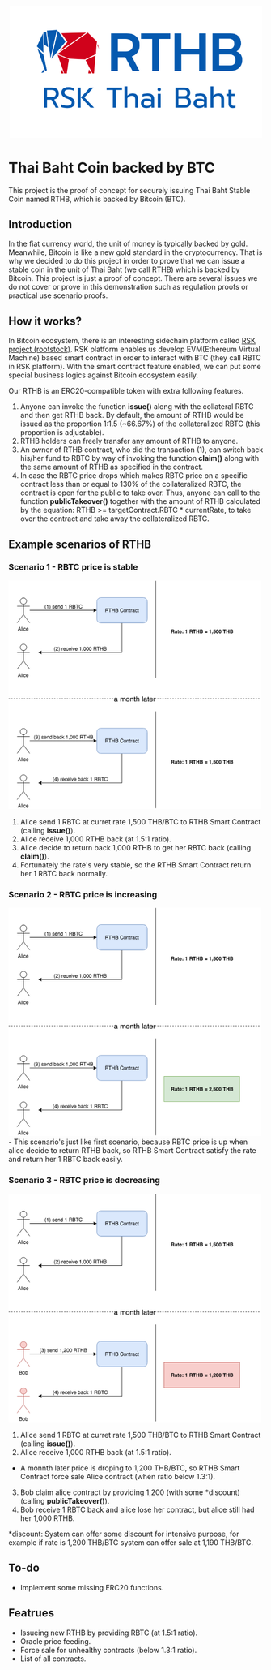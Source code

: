 <p align="center"><a href="#" target="_blank" rel="noopener noreferrer"><img width="500" src="images/RTHB-icon.png"></a></p>

# Thai Baht Coin backed by BTC
This project is the proof of concept for securely issuing Thai Baht Stable Coin named RTHB, which is backed by Bitcoin (BTC).

## Introduction
In the fiat currency world, the unit of money is typically backed by gold. Meanwhile, Bitcoin is like a new gold standard in the cryptocurrency. That is why we decided to do this project in order to prove that we can issue a stable coin in the unit of Thai Baht (we call RTHB) which is backed by Bitcoin. This project is just a proof of concept. There are several issues we do not cover or prove in this demonstration such as regulation proofs or practical use scenario proofs.

## How it works?
In Bitcoin ecosystem, there is an interesting sidechain platform called [RSK project (rootstock)](https://www.rsk.co/). RSK platform enables us develop EVM(Ethereum Virtual Machine) based smart contract in order to interact with BTC (they call RBTC in RSK platform). With the smart contract feature enabled, we can put some special business logics against Bitcoin ecosystem easily.

Our RTHB is an ERC20-compatible token with extra following features.
1. Anyone can invoke the function **issue()** along with the collateral RBTC and then get RTHB back. By default, the amount of RTHB would be issued as the proportion 1:1.5 (~66.67%) of the collateralized RBTC (this proportion is adjustable).
2. RTHB holders can freely transfer any amount of RTHB to anyone.
3. An owner of RTHB contract, who did the transaction (1), can switch back his/her fund to RBTC by way of invoking the function **claim()** along with the same amount of RTHB as specified in the contract.
4. In case the RBTC price drops which makes RBTC price on a specific contract less than or equal to 130% of the collateralized RBTC, the contract is open for the public to take over. Thus, anyone can call to the function **publicTakeover()** together with the amount of RTHB calculated by the equation: RTHB >= targetContract.RBTC * currentRate, to take over the contract and take away the collateralized RBTC.

## Example scenarios of RTHB
### Scenario 1 - RBTC price is stable

<img width="500" src="images/RTHB-Scenario-Price-Stable3.png">

1) Alice send 1 RBTC at curret rate 1,500 THB/BTC to RTHB Smart Contract (calling **issue()**).
2) Alice receive 1,000 RTHB back (at 1.5:1 ratio).
3) Alice decide to return back 1,000 RTHB to get her RBTC back (calling **claim()**).
4) Fortunately the rate's very stable, so the RTHB Smart Contract return her 1 RBTC back normally.

### Scenario 2 - RBTC price is increasing

<img width="500" src="images/RTHB-Scenario-Price-is-Increasing.png">
- This scenario's just like first scenario, because RBTC price is up when alice decide to return RTHB back, so RTHB Smart Contract satisfy the rate and return her 1 RBTC back easily.

### Scenario 3 - RBTC price is decreasing

<img width="500" src="images/RTHB-Scenario-Price-is-Decreasing.png">

1) Alice send 1 RBTC at curret rate 1,500 THB/BTC to RTHB Smart Contract (calling **issue()**).
2) Alice receive 1,000 RTHB back (at 1.5:1 ratio).
- A monnth later price is droping to 1,200 THB/BTC, so RTHB Smart Contract force sale Alice contract (when ratio below 1.3:1).
3) Bob claim alice contract by providing 1,200 (with some *discount) (calling **publicTakeover()**).
4) Bob receive 1 RBTC back and alice lose her contract, but alice still had her 1,000 RTHB.

*discount: System can offer some discount for intensive purpose, for example if rate is 1,200 THB/BTC system can offer sale at 1,190 THB/BTC.

## To-do
- Implement some missing ERC20 functions.

## Featrues
- Issueing new RTHB by providing RBTC (at 1.5:1 ratio).
- Oracle price feeding.
- Force sale for unhealthy contracts (below 1.3:1 ratio).
- List of all contracts.
